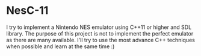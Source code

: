 # NesC-11
I try to implement a Nintendo NES emulator using C++11 or higher and SDL library.
The purpose of this project is not to implement the perfect emulator as there are many available.
I'll try to use the most advance C++ techniques when possible and learn at the same time :)
